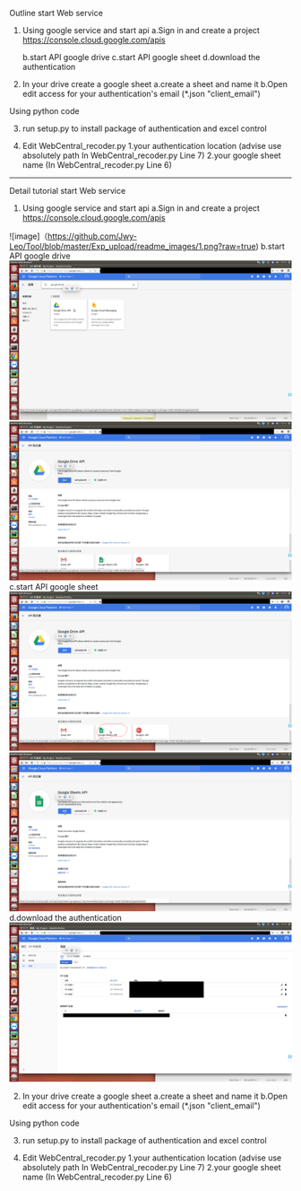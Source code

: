 Outline
start Web service
1. Using google service and start api
	a.Sign in and create a project https://console.cloud.google.com/apis
	
	b.start API google drive 
	c.start API google sheet
	d.download the authentication

2. In your drive create a google sheet
	a.create a sheet and name it
	b.Open edit access for your authentication's email (*.json "client_email")

Using python code

3. run setup.py to install package of authentication and excel control

4. Edit WebCentral_recoder.py
	1.your authentication location
	(advise use absolutely path In WebCentral_recoder.py Line 7)
	2.your google sheet name
	(In WebCentral_recoder.py Line 6)
	
------------------------------------------------------------------------------------------------------
Detail tutorial
start Web service
1. Using google service and start api
	a.Sign in and create a project https://console.cloud.google.com/apis
	
![image]（https://github.com/Jwy-Leo/Tool/blob/master/Exp_upload/readme_images/1.png?raw=true)
	b.start API google drive 
![image](https://github.com/Jwy-Leo/Tool/blob/master/Exp_upload/readme_images/2.png?raw=true)
![image](https://github.com/Jwy-Leo/Tool/blob/master/Exp_upload/readme_images/3.png?raw=true)
	c.start API google sheet
![image](https://github.com/Jwy-Leo/Tool/blob/master/Exp_upload/readme_images/4.png?raw=true)
![image](https://github.com/Jwy-Leo/Tool/blob/master/Exp_upload/readme_images/5.png?raw=true)
	d.download the authentication
![image](https://github.com/Jwy-Leo/Tool/blob/master/Exp_upload/readme_images/6.png?raw=true)

2. In your drive create a google sheet
	a.create a sheet and name it
	b.Open edit access for your authentication's email (*.json "client_email")

Using python code

3. run setup.py to install package of authentication and excel control

4. Edit WebCentral_recoder.py
	1.your authentication location
	(advise use absolutely path In WebCentral_recoder.py Line 7)
	2.your google sheet name
	(In WebCentral_recoder.py Line 6)
